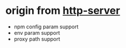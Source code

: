 # origin from [http-server](https://github.com/indexzero/http-server)
- npm config param support
- env param support
- proxy path support